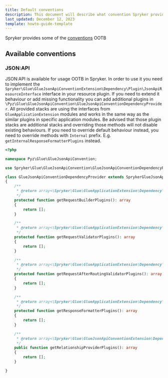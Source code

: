 ```yaml
---
title: Default conventions
description: This document will describe what convention Spryker provides OOTB
last_updated: December 12, 2023
template: howto-guide-template
---
```


Spryker provides some of the [conventions](/docs/scos/dev/glue-api-guides/{{page.version}}/conventions/what-is-api-convention.html) OOTB

## Available conventions

### JSON:API

JSON:API is available for usage OOTB in Spryker. In order to use it you need to implement the `Spryker\Glue\GlueJsonApiConventionExtension\Dependency\Plugin\JsonApiResourceInterface` interface in your resource plugin.
If you need to extend it behaviour or add missing functionality you can add additional plugins in `\Pyz\Glue\GlueJsonApiConvention\GlueJsonApiConventionDependencyProvider`. All provided stacks are using the interfaces from `GlueApplicationExtension` modules and works in the same way as the similar plugins in specific application modules.
Be advised that those plugin stacks are additional stacks and overriding those methods will not disable existing behaviours. If you need to override default behaviour instead, you need to override methods with `Internal` prefix. E.g. `getInternalResponseFormatterPlugins` instead.

```php
<?php

namespace Pyz\Glue\GlueJsonApiConvention;

use Spryker\Glue\GlueJsonApiConvention\GlueJsonApiConventionDependencyProvider as SprykerGlueJsonApiConventionDependencyProvider;

class GlueJsonApiConventionDependencyProvider extends SprykerGlueJsonApiConventionDependencyProvider
{
    /**
     * @return array<\Spryker\Glue\GlueApplicationExtension\Dependency\Plugin\RequestBuilderPluginInterface>
     */
    protected function getRequestBuilderPlugins(): array
    {
        return [];
    }

    /**
     * @return array<\Spryker\Glue\GlueApplicationExtension\Dependency\Plugin\RequestValidatorPluginInterface>
     */
    protected function getRequestValidatorPlugins(): array
    {
        return [];
    }

    /**
     * @return array<\Spryker\Glue\GlueApplicationExtension\Dependency\Plugin\RequestAfterRoutingValidatorPluginInterface>
     */
    protected function getRequestAfterRoutingValidatorPlugins(): array
    {
        return [];
    }

    /**
     * @return array<\Spryker\Glue\GlueApplicationExtension\Dependency\Plugin\ResponseFormatterPluginInterface>
     */
    protected function getResponseFormatterPlugins(): array
    {
        return [];
    }

    /**
     * @return array<\Spryker\Glue\GlueJsonApiConventionExtension\Dependency\Plugin\RelationshipProviderPluginInterface>
     */
    public function getRelationshipProviderPlugins(): array
    {
        return [];
    }

}

```
